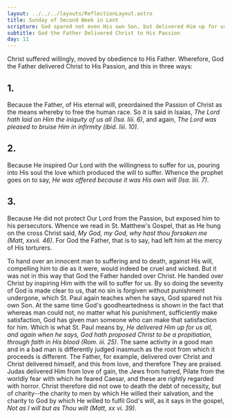 ```yaml
---
layout: ../../../layouts/ReflectionLayout.astro
title: Sunday of Second Week in Lent
scripture: God spared not even His own Son, but delivered Him up for us all.--Rom. viii. 32.
subtitle: God the Father Delivered Christ to His Passion
day: 11
---
```


Christ suffered willingly, moved by obedience to His Father. Wherefore, God the Father delivered Christ to His Passion, and this in three ways:

## 1.

Because the Father, of His eternal will, preordained the Passion of Christ as the means whereby to free the human race. So it is said in Isaias, _The Lord hath laid on Him the iniquity of us all (Isa. liii. 6)_, and again, _The Lord was pleased to bruise Him in infirmity (ibid. liii. 10)_.

## 2.

Because He inspired Our Lord with the willingness to suffer for us, pouring into His soul the love which produced the will to suffer. Whence the prophet goes on to say, _He was offered because it was His own will (Isa. liii. 7)_.

## 3.

Because He did not protect Our Lord from the Passion, but exposed him to his persecutors. Whence we read in St. Matthew's Gospel, that as He hung on the cross Christ said, _My God, my God, why hast thou forsaken me (Matt, xxvii. 46)_. For God the Father, that is to say, had left him at the mercy of His torturers.

To hand over an innocent man to suffering and to death, against His will, compelling him to die as it were, would indeed be cruel and wicked. But it was not in this way that God the Father handed over Christ. He handed over Christ by inspiring Him with the will to suffer for us. By so doing the severity of God is made clear to us, that no sin is forgiven without punishment undergone, which St. Paul again teaches when he says, God spared not his own Son. At the same time God's goodheartedness is shown in the fact that whereas man could not, no matter what his punishment, sufficiently make satisfaction, God has given man someone who can make that satisfaction for him. Which is what St. Paul means by, _He delivered Him up for us all, and again when he says, God hath proposed Christ to be a propitiation, through faith in His blood (Rom. iii. 25)_. The same activity in a good man and in a bad man is differently judged inasmuch as the root from which it proceeds is different. The Father, for example, delivered over Christ and Christ delivered himself, and this from love, and therefore They are praised. Judas delivered Him from love of gain, the Jews from hatred, Pilate from the worldly fear with which he feared Caesar, and these are rightly regarded with horror. Christ therefore did not owe to death the debt of necessity, but of charity--the charity to men by which He willed their salvation, and the charity to God by which He willed to fulfil God's will, as it says in the gospel, _Not as I will but as Thou wilt (Matt, xx vi. 39)_.

